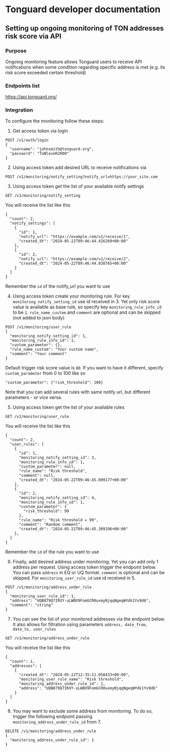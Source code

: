 # Tonguard developer documentation

## Setting up ongoing monitoring of TON addresses risk score via API

### Purpose

Ongoing monitoring feature allows Tonguard users to receive API notifications when some condition regarding specific address is met 
(e.g. its risk score exceeded certain threshold)

### Endpoints list

https://api.tonguard.org/

### Integration

To configure the monitoring follow these steps:

1. Get access token via login

```
POST /v1/auth/login
{
  "username": "johnsmith@tonguard.org",
  "password": "ToNloveR2000"
}
```

2. Using access token add desired URL to receive notifications via

```
POST /v1/monitoring/notify_setting?notify_url=https://your_site.com
```

3. Using access token get the list of your available notify settings

```
GET /v1/monitoring/notify_setting
```

You will receive the list like this

```
{
  "count": 2,
  "notify_settings": [
    {
      "id": 1,
      "notify_url": "https://example.com/v1/receive/1",
      "created_dt": "2024-05-22T09:46:44.426269+00:00"
    },
    {
      "id": 2,
      "notify_url": "https://example.com/v1/receive/2",
      "created_dt": "2024-05-22T09:46:44.838765+00:00"
    }
  ]
}
```

Remember the `id` of the notify_url you want to use

4. Using access token create your monitoring rule. For key `monitoring_notify_setting_id` use id received in 3.
Yet only risk score value is available as base rule, so specify key `monitoring_rule_info_id` to be `1`.
`rule_name_custom` and `comment` are optional and can be skipped (not added to json body)

```
POST /v1/monitoring/user_rule
{
  "monitoring_notify_setting_id": 1,
  "monitoring_rule_info_id": 1,
  "custom_parameter": {},
  "rule_name_custom": "Your custom name",
  "comment": "Your comment"
}
```

Default trigger risk score value is `80`. If you want to have it different, specify `custom_parameter` from 0 to 100 like so

```"custom_parameter": {"risk_threshold": 100}```

Note that you can add several rules with same notify url, but different parameters - or vice versa.

5. Using access token get the list of your available rules

```
GET /v1/monitoring/user_rule
```

You will receive the list like this

```
{
  "count": 2,
  "user_rules": [
    {
      "id": 1,
      "monitoring_notify_setting_id": 3,
      "monitoring_rule_info_id": 1,
      "custom_parameter": null,
      "rule_name": "Risk threshold",
      "comment": null,
      "created_dt": "2024-05-22T09:46:45.099177+00:00"
    },
    {
      "id": 2,
      "monitoring_notify_setting_id": 4,
      "monitoring_rule_info_id": 1,
      "custom_parameter": {
        "risk_threshold": 99
      },
      "rule_name": "Risk threshold = 99",
      "comment": "Random comment",
      "created_dt": "2024-05-22T09:46:45.309196+00:00"
    },
  ]
}
```

Remember the `id` of the rule you want to use

6. Finally, add desired address under monitoring. Yet you can add only 1 address per request. 
Using access token trigger the endpoint below. You can pass `address` in EQ or UQ format. 
`comment` is optional and can be skipped. For `monitoring_user_rule_id` use id received in 5.

```
POST /v1/monitoring/address_under_rule
{
  "monitoring_user_rule_id": 1,
  "address": "UQB879Q7IRXY-uLWBX9FomGCR0uxmyNjqqNgeqWYdk1Yx9d6",
  "comment": "string"
}
```

7. You can see the list of your monitored addresses via the endpoint below. 
It also allows for filtration using parameters `address, date_from, date_to, user_rules`

```
GET /v1/monitoring/address_under_rule
```

You will receive the list like this

```
{
  "count": 1,
  "addresses": [
    {
      "created_dt": "2024-05-22T12:35:11.058433+00:00",
      "monitoring_user_rule_name": "Risk threshold",
      "monitoring_address_under_rule_id": 1,
      "address": "UQB879Q7IRXY-uLWBX9FomGCR0uxmyNjqqNgeqWYdk1Yx9d6"
    }
  ]
}
```

8. You may want to exclude some address from monitoring. 
To do so, trigger the following endpoint passing `monitoring_address_under_rule_id` from 7.

```
DELETE /v1/monitoring/address_under_rule
{
  "monitoring_address_under_rule_id": 1
}
```
